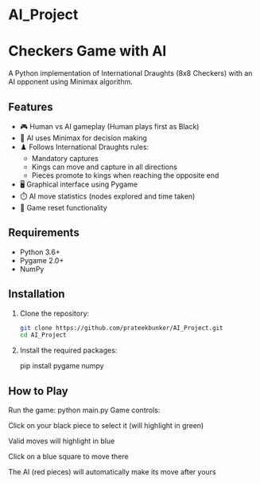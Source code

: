 # AI_Project
 
# Checkers Game with AI

A Python implementation of International Draughts (8x8 Checkers) with an AI opponent using Minimax algorithm.

## Features

- 🎮 Human vs AI gameplay (Human plays first as Black)
- 🤖 AI uses Minimax for decision making
- ♟️ Follows International Draughts rules:
  - Mandatory captures
  - Kings can move and capture in all directions
  - Pieces promote to kings when reaching the opposite end
- 🖥️ Graphical interface using Pygame
- ⏱️ AI move statistics (nodes explored and time taken)
- 🔄 Game reset functionality

## Requirements

- Python 3.6+
- Pygame 2.0+
- NumPy

## Installation

1. Clone the repository:
   ```bash
   git clone https://github.com/prateekbunker/AI_Project.git
   cd AI_Project


2. Install the required packages:

   pip install pygame numpy

## How to Play

Run the game:
python main.py
Game controls:

Click on your black piece to select it (will highlight in green)

Valid moves will highlight in blue

Click on a blue square to move there

The AI (red pieces) will automatically make its move after yours

